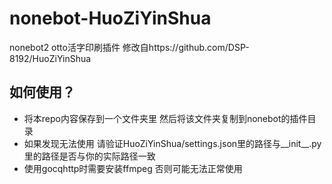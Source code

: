 # nonebot-HuoZiYinShua
nonebot2 otto活字印刷插件 修改自https://github.com/DSP-8192/HuoZiYinShua

## 如何使用？
- 将本repo内容保存到一个文件夹里 然后将该文件夹复制到nonebot的插件目录
- 如果发现无法使用 请验证HuoZiYinShua/settings.json里的路径与__init__.py里的路径是否与你的实际路径一致
- 使用gocqhttp时需要安装ffmpeg 否则可能无法正常使用
